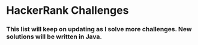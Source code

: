 # HackerRank Challenges
### This list will keep on updating as I solve more challenges. New solutions will be written in **Java**.
